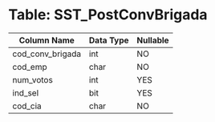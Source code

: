 # Table: SST_PostConvBrigada

| Column Name | Data Type | Nullable |
|-------------|-----------|----------|
| cod_conv_brigada | int | NO |
| cod_emp | char | NO |
| num_votos | int | YES |
| ind_sel | bit | YES |
| cod_cia | char | NO |
